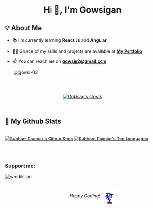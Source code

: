 <h1 align="center">Hi 👋, I'm Gowsigan</h1>

<!--
**gowsi-03/gowsi-03** is a ✨ _special_ ✨ repository because its `README.md` (this file) appears on your GitHub profile.

Here are some ideas to get you started:

- 🔭 I’m currently working on ...
- 🌱 I’m currently learning ...
- 👯 I’m looking to collaborate on ...
- 🤔 I’m looking for help with ...
- 💬 Ask me about ...
- 📫 How to reach me: ...
- 😄 Pronouns: ...
- ⚡ Fun fact: ...
-->

## 💡 About Me

<!-- - 🔭 I’m currently working on **[Project](https://)** -->

- 📚 I’m currently learning **React Js** and **Angular**

- 👨‍💻 Glance of my skills and projects are available at **[My Portfolio](https://gowsi-03.github.io/)**

- 📫 You can reach me on **gowsip2@gmail.com**

<div align="left">
  &nbsp;&nbsp;&nbsp;&nbsp;&nbsp;&nbsp;&nbsp;<img src="https://komarev.com/ghpvc/?username=gowsi-03&style=for-the-badge&color=blueviolet" alt="gowsi-03" />
</div>

</br></br>

<p align="center">
    <a href="https://github.com/gowsi-03/github-readme-streak-stats">
        <img title="🔥 Get streak stats for your profile at git.io/streak-stats" alt="Gobisan's streak" src="https://github-readme-streak-stats.herokuapp.com/?user=gowsi03&theme=black-ice&hide_border=true&stroke=0000&background=060A0CD0"/>
    </a>
</p>

<br/>

## 🔭 My Github Stats
  <br/>
  <a href="https://github.com/gowsi-03/github-readme-streak-stats"><img alt="Subham Raoniar's Github Stats" src="https://github-readme-stats.vercel.app/api?username=gowsi-03&show_icons=true&count_private=true&theme=react&hide_border=true&bg_color=0D1117" /></a> 
  <a href="https://github.com/gowsi-03/github-readme-streak-stats"><img alt="Subham Raoniar's Top Languages" src="https://github-readme-stats.vercel.app/api/top-langs/?username=gowsi-03&langs_count=8&count_private=true&layout=compact&theme=react&hide_border=true&bg_color=0D1117" /></a>

<br/></br>
 
<h3 align="left">Support me: </h3>
<p><a href="https://www.buymeacoffee.com/ajirthan"> <img align="left" src="https://cdn.buymeacoffee.com/buttons/v2/default-yellow.png" height="50" width="210" alt="wmdilshan" /></a></p>
 
 <br/></br>
 
<div>
<i>Happy Coding!</i> <img align="center"  alt="GIF" src="https://raw.githubusercontent.com/Kobigan1223/Kobigan1223/main/assets/images/sonic-dance.gif"/>
</div>

<br/>

